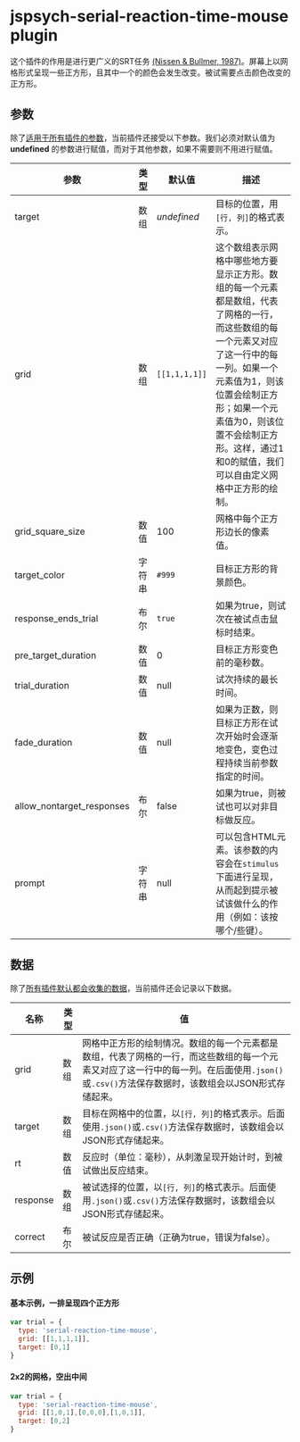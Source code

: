 # jspsych-serial-reaction-time-mouse plugin

这个插件的作用是进行更广义的SRT任务 [(Nissen & Bullmer, 1987)](https://doi.org/10.1016%2F0010-0285%2887%2990002-8)。屏幕上以网格形式呈现一些正方形，且其中一个的颜色会发生改变。被试需要点击颜色改变的正方形。

## 参数

除了[适用于所有插件的参数](/overview/plugins.html#parameters-available-in-all-plugins)，当前插件还接受以下参数。我们必须对默认值为 **undefined** 的参数进行赋值，而对于其他参数，如果不需要则不用进行赋值。

| 参数                      | 类型   | 默认值        | 描述                                                         |
| ------------------------- | ------ | ------------- | ------------------------------------------------------------ |
| target                    | 数组   | *undefined*   | 目标的位置，用`[行, 列]`的格式表示。                         |
| grid                      | 数组   | `[[1,1,1,1]]` | 这个数组表示网格中哪些地方要显示正方形。数组的每一个元素都是数组，代表了网格的一行，而这些数组的每一个元素又对应了这一行中的每一列。如果一个元素值为1，则该位置会绘制正方形；如果一个元素值为0，则该位置不会绘制正方形。这样，通过1和0的赋值，我们可以自由定义网格中正方形的绘制。 |
| grid_square_size          | 数值   | 100           | 网格中每个正方形边长的像素值。                               |
| target_color              | 字符串 | `#999`        | 目标正方形的背景颜色。                                       |
| response_ends_trial       | 布尔   | `true`        | 如果为true，则试次在被试点击鼠标时结束。                     |
| pre_target_duration       | 数值   | 0             | 目标正方形变色前的毫秒数。                                   |
| trial_duration            | 数值   | null          | 试次持续的最长时间。                                         |
| fade_duration             | 数值   | null          | 如果为正数，则目标正方形在试次开始时会逐渐地变色，变色过程持续当前参数指定的时间。 |
| allow_nontarget_responses | 布尔   | false         | 如果为true，则被试也可以对非目标做反应。                     |
| prompt                    | 字符串 | null          | 可以包含HTML元素。该参数的内容会在`stimulus`下面进行呈现，从而起到提示被试该做什么的作用（例如：该按哪个/些键）。 |

## 数据

除了[所有插件默认都会收集的数据](/overview/plugins.html#data-collected-by-all-plugins)，当前插件还会记录以下数据。

| 名称 | 类型    | 值                                    |
| ------ | ------- | ---------------------------------------- |
| grid   | 数组   | 网格中正方形的绘制情况。数组的每一个元素都是数组，代表了网格的一行，而这些数组的每一个元素又对应了这一行中的每一列。在后面使用`.json()`或`.csv()`方法保存数据时，该数组会以JSON形式存储起来。 |
| target | 数组   | 目标在网格中的位置，以`[行, 列]`的格式表示。后面使用`.json()`或`.csv()`方法保存数据时，该数组会以JSON形式存储起来。 |
| rt     | 数值 | 反应时（单位：毫秒），从刺激呈现开始计时，到被试做出反应结束。 |
| response | 数组 | 被试选择的位置，以`[行, 列]`的格式表示。后面使用`.json()`或`.csv()`方法保存数据时，该数组会以JSON形式存储起来。 |
| correct | 布尔 | 被试反应是否正确（正确为true，错误为false）。 |

## 示例

#### 基本示例，一排呈现四个正方形
```javascript
var trial = {
  type: 'serial-reaction-time-mouse',
  grid: [[1,1,1,1]],
  target: [0,1]
}
```

#### 2x2的网格，空出中间
```javascript
var trial = {
  type: 'serial-reaction-time-mouse',
  grid: [[1,0,1],[0,0,0],[1,0,1]],
  target: [0,2]
}
```
